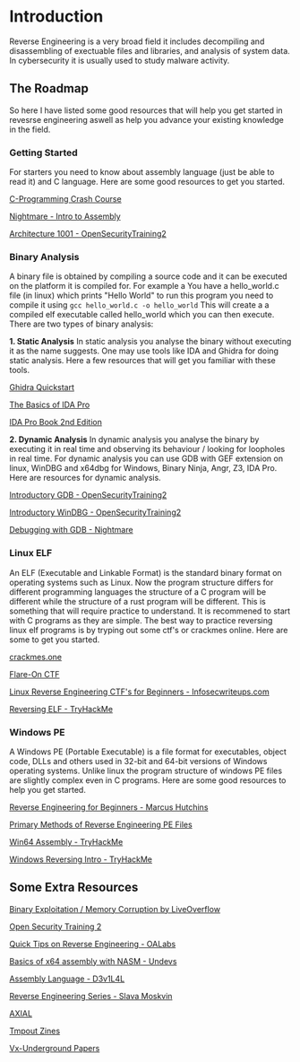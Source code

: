 # Introduction
Reverse Engineering is a very broad field it includes decompiling and disassembling of exectuable files and libraries, and analysis of system data. In cybersecurity it is usually used to study malware activity. 


## **The Roadmap**
So here I have listed some good resources that will help you get started in revesrse engineering aswell as help you advance your existing knowledge in the field. 

### Getting Started
For starters you need to know about assembly language (just be able to read it) and C language.
Here are some good resources to get you started.

[C-Programming Crash Course](https://www.youtube.com/watch?v=1uR4tL-OSNI)

[Nightmare - Intro to Assembly ](https://guyinatuxedo.github.io/01-intro_assembly/assembly/index.html)

[Architecture 1001 - OpenSecurityTraining2](https://p.ost2.fyi/courses/course-v1:OpenSecurityTraining2+Arch1001_x86-64_Asm+2021_v1/course/)


### Binary Analysis
A binary file is obtained by compiling a source code and it can be executed on the platform it is compiled for. For example a You have a hello_world.c file (in linux) which prints "Hello World" to run this program you need to compile it using `gcc hello_world.c -o hello_world` This will create a a compiled elf executable called hello_world which you can then execute. There are two types of binary analysis:

**1. Static Analysis**
In static analysis you analyse the binary without executing it as the name suggests. One may use tools like IDA and Ghidra for doing static analysis. Here a few resources that will get you familiar with these tools.

[Ghidra Quickstart](https://www.youtube.com/watch?v=fTGTnrgjuGA)

[The Basics of IDA Pro](https://resources.infosecinstitute.com/topic/basics-of-ida-pro-2/)

[IDA Pro Book 2nd Edition](https://www.amazon.com/IDA-Pro-Book-Unofficial-Disassembler/dp/1593272898)


**2. Dynamic Analysis**
In dynamic analysis you analyse the binary by executing it in real time and observing its behaviour / looking for loopholes in real time. For dynamic analysis you can use GDB with GEF extension on linux, WinDBG and x64dbg for Windows, Binary Ninja, Angr, Z3, IDA Pro. Here are resources for dynamic analysis.

[Introductory GDB - OpenSecurityTraining2](https://p.ost2.fyi/courses/course-v1:OpenSecurityTraining2+Dbg1012_GDB_1+2021_v1/course/)

[Introductory WinDBG - OpenSecurityTraining2](https://p.ost2.fyi/courses/course-v1:OpenSecurityTraining2+Dbg1011_WinDbg1+2021_v1/course/)

[Debugging with GDB - Nightmare](https://guyinatuxedo.github.io/02-intro_tooling/gdb-gef/index.html)


### Linux ELF
An ELF (Executable and Linkable Format) is the standard binary format on operating systems such as Linux. Now the program structure differs for different programming languages the structure of a C program will be different while the structure of a rust program will be different. This is something that will require practice to understand. It is recommened to start with C programs as they are simple. The best way to practice reversing linux elf programs is by tryping out some ctf's or crackmes online. Here are some to get you started.

[crackmes.one](http://crackmes.one/)

[Flare-On CTF](http://flare-on.com/)

[Linux Reverse Engineering CTF's for Beginners - Infosecwriteups.com](https://infosecwriteups.com/linux-reverse-engineering-ctfs-for-beginners-4cf03ff2cfb4)

[Reversing ELF - TryHackMe](https://tryhackme.com/room/reverselfiles)


### Windows PE
A Windows PE (Portable Executable) is a file format for executables, object code, DLLs and others used in 32-bit and 64-bit versions of Windows operating systems. Unlike linux the program structure of windows PE files are slightly complex even in C programs. Here are some good resources to help you get started.

[Reverse Engineering for Beginners - Marcus Hutchins](https://www.youtube.com/watch?v=DFHug3Nq7eU&list=PLPsJIruML_ZivGWUd6bPkwDe-KFOIYg7p)

[Primary Methods of Reverse Engineering PE Files](https://eshagalawatta.medium.com/primary-methods-to-reverse-engineering-pe-files-exe-files-848bca8ba9a1)

[Win64 Assembly - TryHackMe](https://tryhackme.com/room/win64assembly)

[Windows Reversing Intro - TryHackMe](https://tryhackme.com/room/windowsreversingintro)


## Some Extra Resources
[Binary Exploitation / Memory Corruption by LiveOverflow](https://www.youtube.com/watch?v=iyAyN3GFM7A&list=PLhixgUqwRTjxglIswKp9mpkfPNfHkzyeN)

[Open Security Training 2](https://p.ost2.fyi)

[Quick Tips on Reverse Engineering - OALabs](https://www.youtube.com/watch?v=vdyyg72tc2w&list=PLGf_j68jNtWFA_K0IEgdXUuigbTWFj9_u)

[Basics of x64 assembly with NASM - Undevs](https://un-devs.github.io/low-level-exploration/Trying-to-fit-that-x64-in-one/)

[Assembly Language - D3v1L4L](https://d3v1lal.gitbook.io/assembly-language/)

[Reverse Engineering Series - Slava Moskvin](https://www.youtube.com/watch?v=nLp3hr6Jf2M&list=PLDzElNZogx2tkCDJBzOmA6ParID2ogY36)

[AXIAL](https://ax1al.com)

[Tmpout Zines](https://tmpout.sh/1/)

[Vx-Underground Papers](https://vx-underground.org)


